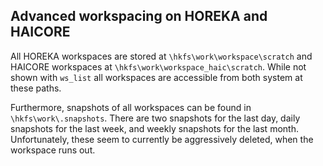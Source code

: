 ## Advanced workspacing on HOREKA and HAICORE

All HOREKA workspaces are stored at `\hkfs\work\workspace\scratch` and HAICORE workspaces at
`\hkfs\work\workspace_haic\scratch`.
While not shown with `ws_list` all workspaces are accessible from both system at these paths.

Furthermore, snapshots of all workspaces can be found in `\hkfs\work\.snapshots`.
There are two snapshots for the last day, daily snapshots for the last week, and weekly snapshots for the last month.
Unfortunately, these seem to currently be aggressively deleted, when the workspace runs out.
